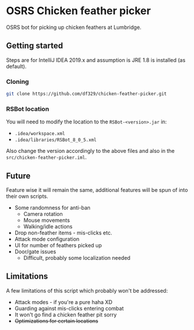 # OSRS Chicken feather picker

OSRS bot for picking up chicken feathers at Lumbridge.

## Getting started

Steps are for IntelliJ IDEA 2019.x and assumption is JRE 1.8 is installed (as default).

### Cloning

```bash
git clone https://github.com/df329/chicken-feather-picker.git
```

### RSBot location

You will need to modify the location to the `RSBot-<version>.jar` in:

* `.idea/workspace.xml`
* `.idea/libraries/RSBot_8_0_5.xml`

Also change the version accordingly to the above files and also in the `src/chicken-feather-picker.iml`.

## Future

Feature wise it will remain the same, additional features will be spun of into their own scripts.

* Some randomness for anti-ban
  * Camera rotation
  * Mouse movements
  * Walking/idle actions
* Drop non-feather items - mis-clicks etc.
* Attack mode configuration
* UI for number of feathers picked up
* Door/gate issues
  * Difficult, probably some localization needed

## Limitations

A few limitations of this script which probably won't be addressed:

* Attack modes - if you're a pure haha XD
* Guarding against mis-clicks entering combat
* It won't go find a chicken feather pit sorry
* ~~Optimizations for certain locations~~

